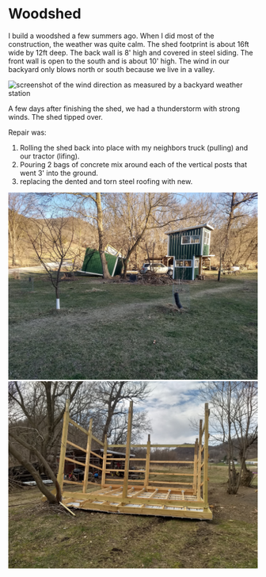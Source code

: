 # Woodshed

I build a woodshed a few summers ago.  When I did most of the construction, the weather was quite calm.  The shed footprint is about 16ft wide by 12ft deep.  The back wall is 8' high and covered in steel siding.  The front wall is open to the south and is about 10' high.  The wind in our backyard only blows north or south because we live in a valley.  

![screenshot of the wind direction as measured by a backyard weather station](/woodshed/wind_direction.png)

A few days after finishing the shed, we had a thunderstorm with strong winds.  The shed tipped over.

Repair was:
1. Rolling the shed back into place with my neighbors truck (pulling) and our tractor (lifing).
2. Pouring 2 bags of concrete mix around each of the vertical posts that went 3' into the ground.
3. replacing the dented and torn steel roofing with new.

![Picture of a woodshed that was overturned by the wind.](./woodshed/woodshed1.jpg)
![Picture of a woodshed that was overturned by the wind.](./woodshed/woodshed2.jpg)
